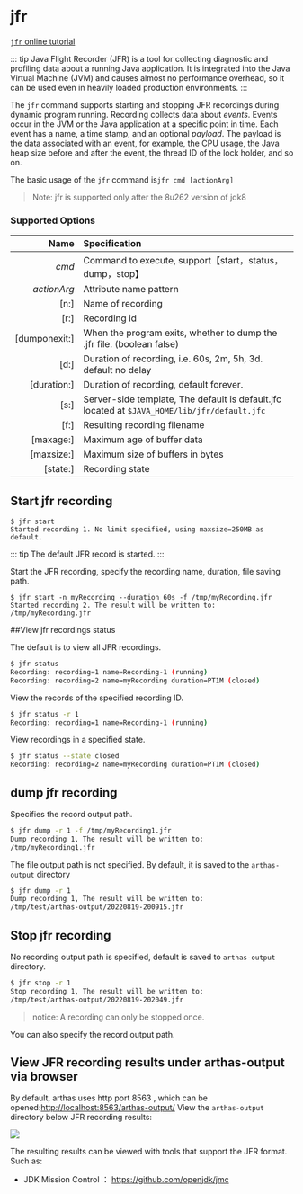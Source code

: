 # jfr

[`jfr` online tutorial](https://arthas.aliyun.com/doc/arthas-tutorials.html?language=en&id=command-jfr)

::: tip
Java Flight Recorder (JFR) is a tool for collecting diagnostic and profiling data about a running Java application. It is integrated into the Java Virtual Machine (JVM) and causes almost no performance overhead, so it can be used even in heavily loaded production environments.
:::

The `jfr`  command supports starting and stopping  JFR recordings during dynamic program running. Recording collects data about *events*. Events occur in the JVM or the Java application at a specific point in time. Each event has a name, a time stamp, and an optional *payload*. The payload is the data associated with an event, for example, the CPU usage, the Java heap size before and after the event, the thread ID of the lock holder, and so on.

The basic usage of the `jfr` command is`jfr cmd [actionArg]`
>  Note: jfr is supported only after the 8u262 version of jdk8

### Supported Options

|          Name | Specification                                                |
| ------------: | :----------------------------------------------------------- |
|         _cmd_ | Command to execute, support【start，status，dump，stop】      |
|   _actionArg_ | Attribute name pattern                                       |
|          [n:] | Name of recording                                            |
|          [r:] | Recording id                                                 |
| [dumponexit:] | When the program exits, whether to dump the .jfr file. (boolean   false) |
|          [d:] | Duration of recording, i.e. 60s, 2m, 5h, 3d. default no delay |
|   [duration:] | Duration of recording, default forever.                      |
|          [s:] | Server-side template, The default is default.jfc located at `$JAVA_HOME/lib/jfr/default.jfc` |
|          [f:] | Resulting recording filename                                 |
|     [maxage:] | Maximum age of buffer data                                   |
|    [maxsize:] | Maximum size of buffers in bytes                             |
|      [state:] | Recording state                                              |

## Start jfr recording

```
$ jfr start
Started recording 1. No limit specified, using maxsize=250MB as default.
```

::: tip
The default JFR record is started.
:::

Start the JFR recording, specify the recording name, duration, file saving path.

```
$ jfr start -n myRecording --duration 60s -f /tmp/myRecording.jfr
Started recording 2. The result will be written to:
/tmp/myRecording.jfr
```

##View jfr recordings status

The default is to view all JFR recordings.

```bash
$ jfr status
Recording: recording=1 name=Recording-1 (running)
Recording: recording=2 name=myRecording duration=PT1M (closed)
```

View the records of the specified recording ID.

```bash
$ jfr status -r 1
Recording: recording=1 name=Recording-1 (running)
```

View recordings in a specified state.

```bash
$ jfr status --state closed
Recording: recording=2 name=myRecording duration=PT1M (closed)
```

## dump jfr recording

Specifies the record output path.

```bash
$ jfr dump -r 1 -f /tmp/myRecording1.jfr
Dump recording 1, The result will be written to:
/tmp/myRecording1.jfr
```

The file output path is not specified. By default, it is saved to the `arthas-output` directory

```bash
$ jfr dump -r 1
Dump recording 1, The result will be written to:
/tmp/test/arthas-output/20220819-200915.jfr
```

## Stop jfr recording

No recording output path is specified, default is saved to `arthas-output` directory.

```bash
$ jfr stop -r 1
Stop recording 1, The result will be written to:
/tmp/test/arthas-output/20220819-202049.jfr
```

> notice: A recording can only be stopped once.

You can also specify the record output path.

## View JFR recording results under arthas-output via browser

By default, arthas uses http port 8563 , which can be opened:[http://localhost:8563/arthas-output/](http://localhost:8563/arthas-output/)  View the `arthas-output` directory below JFR recording results:

![](/images/arthas-output-recording.png)


The resulting results can be viewed with tools that support the JFR format. Such as:

- JDK Mission Control ： https://github.com/openjdk/jmc
